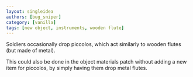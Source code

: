 ```yaml
---
layout: singleidea
authors: [bug_sniper]
category: [vanilla]
tags: [new object, instruments, wooden flute]
---
```

Soldiers occasionally drop piccolos, which act similarly to wooden flutes (but made of metal).

This could also be done in the object materials patch without adding a new item for piccolos, by simply having them drop metal flutes.
